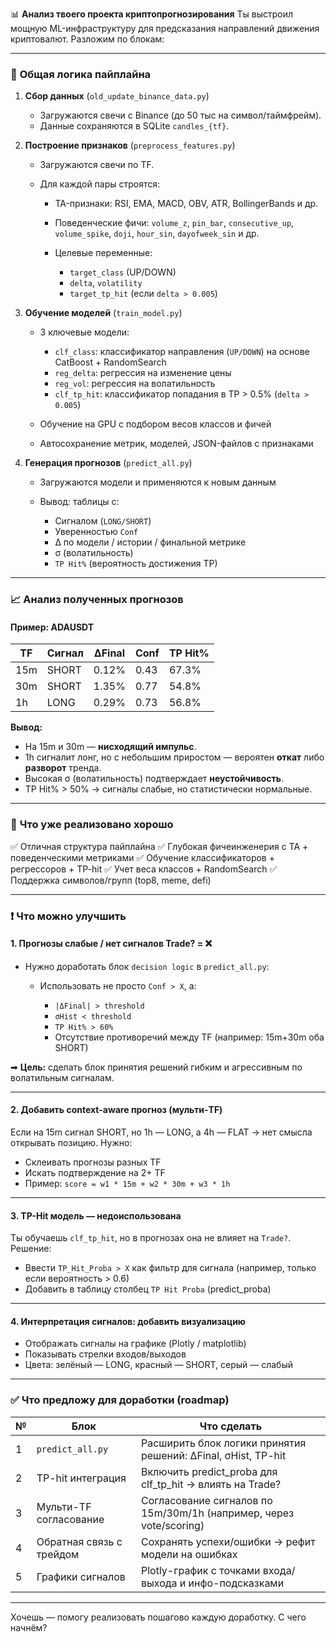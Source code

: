 📊 **Анализ твоего проекта криптопрогнозирования**
Ты выстроил мощную ML-инфраструктуру для предсказания направлений движения криптовалют. Разложим по блокам:

---

### 🔁 **Общая логика пайплайна**

1. **Сбор данных** (`old_update_binance_data.py`)

   * Загружаются свечи с Binance (до 50 тыс на символ/таймфрейм).
   * Данные сохраняются в SQLite `candles_{tf}`.

2. **Построение признаков** (`preprocess_features.py`)

   * Загружаются свечи по TF.
   * Для каждой пары строятся:

     * TA-признаки: RSI, EMA, MACD, OBV, ATR, BollingerBands и др.
     * Поведенческие фичи: `volume_z`, `pin_bar`, `consecutive_up`, `volume_spike`, `doji`, `hour_sin`, `dayofweek_sin` и др.
     * Целевые переменные:

       * `target_class` (UP/DOWN)
       * `delta`, `volatility`
       * `target_tp_hit` (если `delta > 0.005`)

3. **Обучение моделей** (`train_model.py`)

   * 3 ключевые модели:

     * `clf_class`: классификатор направления (`UP/DOWN`) на основе CatBoost + RandomSearch
     * `reg_delta`: регрессия на изменение цены
     * `reg_vol`: регрессия на волатильность
     * `clf_tp_hit`: классификатор попадания в TP > 0.5% (`delta > 0.005`)
   * Обучение на GPU с подбором весов классов и фичей
   * Автосохранение метрик, моделей, JSON-файлов с признаками

4. **Генерация прогнозов** (`predict_all.py`)

   * Загружаются модели и применяются к новым данным
   * Вывод: таблицы с:

     * Сигналом (`LONG/SHORT`)
     * Уверенностью `Conf`
     * Δ по модели / истории / финальной метрике
     * σ (волатильность)
     * `TP Hit%` (вероятность достижения TP)

---

### 📈 **Анализ полученных прогнозов**

#### Пример: **ADAUSDT**

| TF  | Сигнал | ΔFinal | Conf | TP Hit% |
| --- | ------ | ------ | ---- | ------- |
| 15m | SHORT  | 0.12%  | 0.43 | 67.3%   |
| 30m | SHORT  | 1.35%  | 0.77 | 54.8%   |
| 1h  | LONG   | 0.29%  | 0.73 | 56.8%   |

**Вывод:**

* На 15m и 30m — **нисходящий импульс**.
* 1h сигналит лонг, но с небольшим приростом — вероятен **откат** либо **разворот** тренда.
* Высокая σ (волатильность) подтверждает **неустойчивость**.
* TP Hit% > 50% → сигналы слабые, но статистически нормальные.

---

### 🧠 **Что уже реализовано хорошо**

✅ Отличная структура пайплайна
✅ Глубокая фичеинженерия с TA + поведенческими метриками
✅ Обучение классификаторов + регрессоров + TP-hit
✅ Учет веса классов + RandomSearch
✅ Поддержка символов/групп (top8, meme, defi)

---

### ❗ Что можно улучшить

#### 1. **Прогнозы слабые / нет сигналов Trade? = ❌**

* Нужно доработать блок `decision logic` в `predict_all.py`:

  * Использовать не просто `Conf > X`, а:

    * `|ΔFinal| > threshold`
    * `σHist < threshold`
    * `TP Hit% > 60%`
    * Отсутствие противоречий между TF (например: 15m+30m оба SHORT)

➡ **Цель:** сделать блок принятия решений гибким и агрессивным по волатильным сигналам.

---

#### 2. **Добавить context-aware прогноз (мульти-TF)**

Если на 15m сигнал SHORT, но 1h — LONG, а 4h — FLAT → нет смысла открывать позицию.
Нужно:

* Склеивать прогнозы разных TF
* Искать подтверждение на 2+ TF
* Пример: `score = w1 * 15m + w2 * 30m + w3 * 1h`

---

#### 3. **TP-Hit модель — недоиспользована**

Ты обучаешь `clf_tp_hit`, но в прогнозах она не влияет на `Trade?`.
Решение:

* Ввести `TP_Hit_Proba > X` как фильтр для сигнала (например, только если вероятность > 0.6)
* Добавить в таблицу столбец `TP Hit Proba` (predict\_proba)

---

#### 4. **Интерпретация сигналов: добавить визуализацию**

* Отображать сигналы на графике (Plotly / matplotlib)
* Показывать стрелки входов/выходов
* Цвета: зелёный — LONG, красный — SHORT, серый — слабый

---

### ✅ Что предложу для доработки (roadmap)

| № | Блок                     | Что сделать                                                        |
| - | ------------------------ | ------------------------------------------------------------------ |
| 1 | `predict_all.py`         | Расширить блок логики принятия решений: ΔFinal, σHist, TP-hit      |
| 2 | TP-hit интеграция        | Включить predict\_proba для clf\_tp\_hit → влиять на Trade?        |
| 3 | Мульти-TF согласование   | Согласование сигналов по 15m/30m/1h (например, через vote/scoring) |
| 4 | Обратная связь с трейдом | Сохранять успехи/ошибки → рефит модели на ошибках                  |
| 5 | Графики сигналов         | Plotly-график с точками входа/выхода и инфо-подсказками            |

---

Хочешь — помогу реализовать пошагово каждую доработку. С чего начнём?
